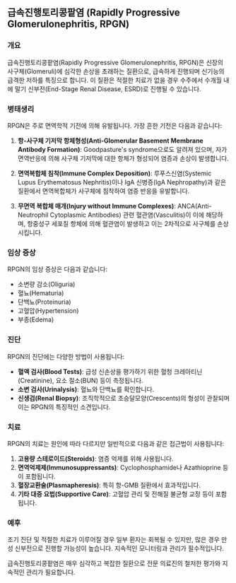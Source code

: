 

## 급속진행토리콩팥염 (Rapidly Progressive Glomerulonephritis, RPGN)

### 개요
급속진행토리콩팥염(Rapidly Progressive Glomerulonephritis, RPGN)은 신장의 사구체(Glomeruli)에 심각한 손상을 초래하는 질환으로, 급속하게 진행되며 신기능의 급격한 저하를 특징으로 합니다. 이 질환은 적절한 치료가 없을 경우 수주에서 수개월 내에 말기 신부전(End-Stage Renal Disease, ESRD)로 진행될 수 있습니다.

### 병태생리
RPGN은 주로 면역학적 기전에 의해 유발됩니다. 가장 흔한 기전은 다음과 같습니다:

1. **항-사구체 기저막 항체형성(Anti-Glomerular Basement Membrane Antibody Formation)**: Goodpasture's syndrome으로도 알려져 있으며, 자가면역반응에 의해 사구체 기저막에 대한 항체가 형성되어 염증과 손상이 발생합니다.

2. **면역복합체 침착(Immune Complex Deposition)**: 루푸스신염(Systemic Lupus Erythematosus Nephritis)이나 IgA 신병증(IgA Nephropathy)과 같은 질환에서 면역복합체가 사구체에 침착하여 염증 반응을 유발합니다.

3. **무면역 복합체 매개(Injury without Immune Complexes)**: ANCA(Anti-Neutrophil Cytoplasmic Antibodies) 관련 혈관염(Vasculitis)이 이에 해당하며, 항중성구 세포질 항체에 의해 혈관염이 발생하고 이는 2차적으로 사구체를 손상시킵니다.

### 임상 증상
RPGN의 임상 증상은 다음과 같습니다:
- 소변량 감소(Oliguria)
- 혈뇨(Hematuria)
- 단백뇨(Proteinuria)
- 고혈압(Hypertension)
- 부종(Edema)

### 진단
RPGN의 진단에는 다양한 방법이 사용됩니다:
- **혈액 검사(Blood Tests)**: 급성 신손상을 평가하기 위한 혈청 크레아티닌(Creatinine), 요소 질소(BUN) 등이 측정됩니다.
- **소변 검사(Urinalysis)**: 혈뇨와 단백뇨를 확인합니다.
- **신생검(Renal Biopsy)**: 조직학적으로 초승달모양(Crescents)의 형성이 관찰되며 이는 RPGN의 특징적인 소견입니다.

### 치료
RPGN의 치료는 원인에 따라 다르지만 일반적으로 다음과 같은 접근법이 사용됩니다:
1. **고용량 스테로이드(Steroids)**: 염증 억제를 위해 사용됩니다.
2. **면역억제제(Immunosuppressants)**: Cyclophosphamide나 Azathioprine 등이 포함됩니다.
3. **혈장교환술(Plasmapheresis)**: 특히 항-GMB 질환에서 효과적입니다.
4. **기타 대증 요법(Supportive Care)**: 고혈압 관리 및 전해질 불균형 교정 등이 포함됩니다.

### 예후
조기 진단 및 적절한 치료가 이루어질 경우 일부 환자는 회복될 수 있지만, 많은 경우 만성 신부전으로 진행할 가능성이 높습니다. 지속적인 모니터링과 관리가 필수적입니다.

급속진행토리콩팥염은 매우 심각하고 복잡한 질환으로 전문 의료진의 철저한 평가와 지속적인 관리가 필요합니다.